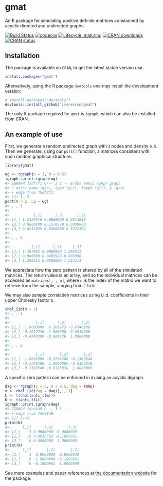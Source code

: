 <!-- README.md is generated from README.Rmd. Please edit that file -->
gmat
====

An R package for simulating positive definite matrices constrained by acyclic directed and undirected graphs.

[![Build Status](https://travis-ci.org/irenecrsn/gmat.svg?branch=master)](https://travis-ci.org/irenecrsn/gmat) [![codecov](https://codecov.io/gh/irenecrsn/gmat/branch/dev/graph/badge.svg)](https://codecov.io/gh/irenecrsn/gmat) [![Lifecycle: maturing](https://img.shields.io/badge/lifecycle-maturing-blue.svg)](https://www.tidyverse.org/lifecycle/#maturing) [![CRAN downloads](http://cranlogs.r-pkg.org/badges/grand-total/gmat)](https://CRAN.R-project.org/package=gmat) [![CRAN status](http://www.r-pkg.org/badges/version/gmat)](https://CRAN.R-project.org/package=gmat)

Installation
------------

The package is available on `CRAN`, to get the latest stable version use:

``` r
install.packages("gmat")
```

Alternatively, using the R package `devtools` one may install the development version:

``` r
# install.packages("devtools")
devtools::install_github("irenecrsn/gmat")
```

The only R package required for `gmat` is `igraph`, which can also be installed from CRAN.

An example of use
-----------------

First, we generate a random undirected graph with `3` nodes and density `0.5`. Then we generate, using our `port()` function, `2` matrices consistent with such random graphical structure.

``` r
library(gmat)

ug <- rgraph(p = 3, d = 0.5)
igraph::print.igraph(ug)
#> IGRAPH 75df7f1 U--- 3 1 -- Erdos renyi (gnp) graph
#> + attr: name (g/c), type (g/c), loops (g/l), p (g/n)
#> + edge from 75df7f1:
#> [1] 1--3
port(N = 2, ug = ug)
#> , , 1
#> 
#>           [,1]      [,2]      [,3]
#> [1,] 1.2329616 0.0000000 0.6513035
#> [2,] 0.0000000 0.1578579 0.0000000
#> [3,] 0.6513035 0.0000000 0.5332192
#> 
#> , , 2
#> 
#>          [,1]      [,2]     [,3]
#> [1,] 1.787082 0.0000000 1.296915
#> [2,] 0.000000 0.0465929 0.000000
#> [3,] 1.296915 0.0000000 1.214313
```

We appreciate how the zero pattern is shared by all of the simulated matrices. The return value is an array, and so the individual matrices can be accessed as `matrices[, , n]`, where `n` is the index of the matrix we want to retrieve from the sample, ranging from `1` to `N`.

We may also sample correlation matrices using i.i.d. coefficients in their upper Cholesky factor `U`.

``` r
chol_iid(N = 2)
#> , , 1
#> 
#>            [,1]      [,2]       [,3]
#> [1,]  1.0000000  0.201973 -0.4340289
#> [2,]  0.2019730  1.000000 -0.6814360
#> [3,] -0.4340289 -0.681436  1.0000000
#> 
#> , , 2
#> 
#>            [,1]       [,2]       [,3]
#> [1,]  1.0000000 -0.3758306 -0.1389546
#> [2,] -0.3758306  1.0000000 -0.6183038
#> [3,] -0.1389546 -0.6183038  1.0000000
```

A specific zero pattern can be enforced in `U` using an acyclic digraph.

``` r
dag <- rgraph(p = 3, d = 0.5, dag = TRUE)
m <- chol_iid(dag = dag)[, , 1]
L <- t(chol(anti_t(m)))
U <- t(anti_t(L))
igraph::print.igraph(dag)
#> IGRAPH fdee8a0 D--- 3 1 -- 
#> + edge from fdee8a0:
#> [1] 2->3
print(U)
#>      [,1]      [,2]       [,3]
#> [1,]    1 0.0000000  0.0000000
#> [2,]    0 0.9836563 -0.1800561
#> [3,]    0 0.0000000  1.0000000
print(m)
#>      [,1]       [,2]       [,3]
#> [1,]    1  0.0000000  0.0000000
#> [2,]    0  1.0000000 -0.1800561
#> [3,]    0 -0.1800561  1.0000000
```

See more examples and paper references at [the documentation website](https://irenecrsn.github.io/gmat/) for the package.
